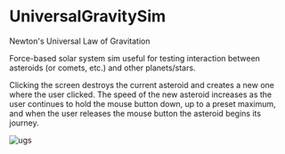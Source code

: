 # UniversalGravitySim
Newton's Universal Law of Gravitation

Force-based solar system sim useful for testing interaction between asteroids (or comets, etc.) and other planets/stars.

Clicking the screen destroys the current asteroid and creates a new one where the user clicked.  The speed of the new asteroid increases as the user continues to hold the mouse button down, up to a preset maximum, and when the user releases the mouse button the asteroid begins its journey.

![ugs](https://user-images.githubusercontent.com/74695555/108572885-84b2b380-72d0-11eb-97e5-3f13b4977aa2.png)
